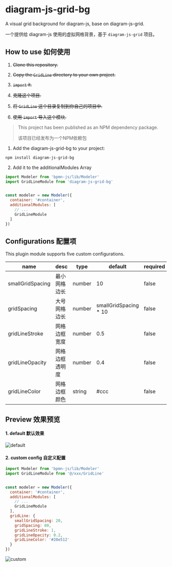 # diagram-js-grid-bg
A visual grid background for diagram-js, base on diagram-js-grid.

一个提供给 diagram-js 使用的虚拟网格背景，基于 `diagram-js-grid` 项目。

## How to use 如何使用

1. ~~Clone this repository.~~
2. ~~Copy the `GridLine` directory to your own project.~~
3. ~~`import` it.~~


1. ~~克隆这个项目.~~
2. ~~将 `GridLine` 这个目录复制到你自己的项目中.~~
3. ~~使用 `import` 导入这个模块.~~

>  This project has been published as an NPM dependency package.
>
> 该项目已经发布为一个NPM依赖包

1. Add the diagram-js-grid-bg to your project:

```sh
npm install diagram-js-grid-bg
```

2. Add it to the additionalModules Array


```js
import Modeler from 'bpmn-js/lib/Modeler'
import GridLineModule from 'diagram-js-grid-bg'


const modeler = new Modeler({
  container: '#container',
  additionalModules: [
    // ...
    GridLineModule
  ]
})
```

## Configurations 配置项

This plugin module supports five custom configurations.

| name             | desc    | type   | default               | required |
|------------------|---------|--------|-----------------------|----------|
| smallGridSpacing | 最小网格边长  | number | 10                    | false    |
| gridSpacing      | 大号网格边长  | number | smallGridSpacing * 10 | false    |
| gridLineStroke   | 网格边框宽度  | number | 0.5                   | false    |
| gridLineOpacity  | 网格边框透明度 | number | 0.4                   | false    |
| gridLineColor    | 网格边框颜色  | string | #ccc                  | false    |


## Preview 效果预览

#### 1. default 默认效果

![default](./screenshot/demo1.gif)

#### 2. custom config 自定义配置

```js
import Modeler from 'bpmn-js/lib/Modeler'
import GridLineModule from '@/xxx/GridLine'


const modeler = new Modeler({
  container: '#container',
  additionalModules: [
    // ...
    GridLineModule
  ],
  gridLine: {
    smallGridSpacing: 20,
    gridSpacing: 80,
    gridLineStroke: 1,
    gridLineOpacity: 0.2,
    gridLineColor: '#20e512'
  }
})
```

![custom](./screenshot/demo2.gif)
